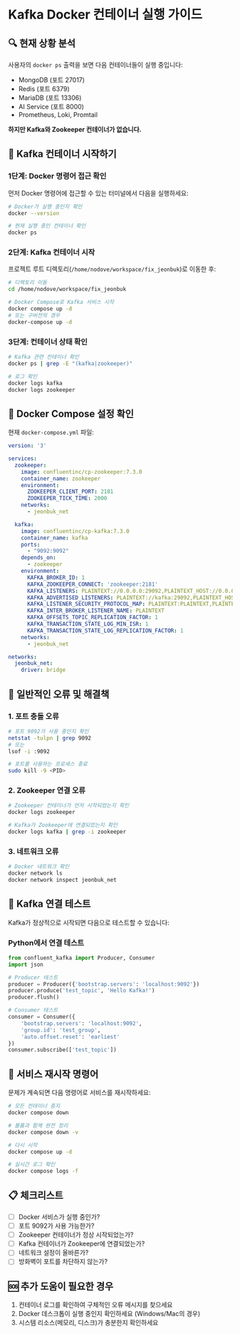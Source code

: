 # Kafka Docker 컨테이너 실행 가이드

## 🔍 현재 상황 분석

사용자의 `docker ps` 출력을 보면 다음 컨테이너들이 실행 중입니다:
- MongoDB (포트 27017)
- Redis (포트 6379) 
- MariaDB (포트 13306)
- AI Service (포트 8000)
- Prometheus, Loki, Promtail

**하지만 Kafka와 Zookeeper 컨테이너가 없습니다.**

## 🚀 Kafka 컨테이너 시작하기

### 1단계: Docker 명령어 접근 확인

먼저 Docker 명령어에 접근할 수 있는 터미널에서 다음을 실행하세요:

```bash
# Docker가 실행 중인지 확인
docker --version

# 현재 실행 중인 컨테이너 확인
docker ps
```

### 2단계: Kafka 컨테이너 시작

프로젝트 루트 디렉토리(`/home/nodove/workspace/fix_jeonbuk`)로 이동한 후:

```bash
# 디렉토리 이동
cd /home/nodove/workspace/fix_jeonbuk

# Docker Compose로 Kafka 서비스 시작
docker compose up -d
# 또는 구버전의 경우
docker-compose up -d
```

### 3단계: 컨테이너 상태 확인

```bash
# Kafka 관련 컨테이너 확인
docker ps | grep -E "(kafka|zookeeper)"

# 로그 확인
docker logs kafka
docker logs zookeeper
```

## 🔧 Docker Compose 설정 확인

현재 `docker-compose.yml` 파일:

```yaml
version: '3'

services:
  zookeeper:
    image: confluentinc/cp-zookeeper:7.3.0
    container_name: zookeeper
    environment:
      ZOOKEEPER_CLIENT_PORT: 2181
      ZOOKEEPER_TICK_TIME: 2000
    networks:
      - jeonbuk_net

  kafka:
    image: confluentinc/cp-kafka:7.3.0
    container_name: kafka
    ports:
      - "9092:9092"
    depends_on:
      - zookeeper
    environment:
      KAFKA_BROKER_ID: 1
      KAFKA_ZOOKEEPER_CONNECT: 'zookeeper:2181'
      KAFKA_LISTENERS: PLAINTEXT://0.0.0.0:29092,PLAINTEXT_HOST://0.0.0.0:9092
      KAFKA_ADVERTISED_LISTENERS: PLAINTEXT://kafka:29092,PLAINTEXT_HOST://localhost:9092
      KAFKA_LISTENER_SECURITY_PROTOCOL_MAP: PLAINTEXT:PLAINTEXT,PLAINTEXT_HOST:PLAINTEXT
      KAFKA_INTER_BROKER_LISTENER_NAME: PLAINTEXT
      KAFKA_OFFSETS_TOPIC_REPLICATION_FACTOR: 1
      KAFKA_TRANSACTION_STATE_LOG_MIN_ISR: 1
      KAFKA_TRANSACTION_STATE_LOG_REPLICATION_FACTOR: 1
    networks:
      - jeonbuk_net

networks:
  jeonbuk_net:
    driver: bridge
```

## 🐛 일반적인 오류 및 해결책

### 1. 포트 충돌 오류
```bash
# 포트 9092가 사용 중인지 확인
netstat -tulpn | grep 9092
# 또는
lsof -i :9092

# 포트를 사용하는 프로세스 종료
sudo kill -9 <PID>
```

### 2. Zookeeper 연결 오류
```bash
# Zookeeper 컨테이너가 먼저 시작되었는지 확인
docker logs zookeeper

# Kafka가 Zookeeper에 연결되었는지 확인
docker logs kafka | grep -i zookeeper
```

### 3. 네트워크 오류
```bash
# Docker 네트워크 확인
docker network ls
docker network inspect jeonbuk_net
```

## 🧪 Kafka 연결 테스트

Kafka가 정상적으로 시작되면 다음으로 테스트할 수 있습니다:

### Python에서 연결 테스트
```python
from confluent_kafka import Producer, Consumer
import json

# Producer 테스트
producer = Producer({'bootstrap.servers': 'localhost:9092'})
producer.produce('test_topic', 'Hello Kafka!')
producer.flush()

# Consumer 테스트
consumer = Consumer({
    'bootstrap.servers': 'localhost:9092',
    'group.id': 'test_group',
    'auto.offset.reset': 'earliest'
})
consumer.subscribe(['test_topic'])
```

## 🔄 서비스 재시작 명령어

문제가 계속되면 다음 명령어로 서비스를 재시작하세요:

```bash
# 모든 컨테이너 중지
docker compose down

# 볼륨과 함께 완전 정리
docker compose down -v

# 다시 시작
docker compose up -d

# 실시간 로그 확인
docker compose logs -f
```

## 📋 체크리스트

- [ ] Docker 서비스가 실행 중인가?
- [ ] 포트 9092가 사용 가능한가?
- [ ] Zookeeper 컨테이너가 정상 시작되었는가?
- [ ] Kafka 컨테이너가 Zookeeper에 연결되었는가?
- [ ] 네트워크 설정이 올바른가?
- [ ] 방화벽이 포트를 차단하지 않는가?

## 🆘 추가 도움이 필요한 경우

1. 컨테이너 로그를 확인하여 구체적인 오류 메시지를 찾으세요
2. Docker 데스크톱이 실행 중인지 확인하세요 (Windows/Mac의 경우)
3. 시스템 리소스(메모리, 디스크)가 충분한지 확인하세요
